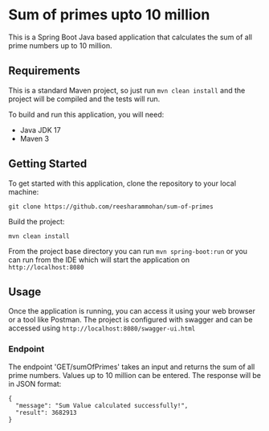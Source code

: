 # Sum of primes upto 10 million

This is a Spring Boot Java based application that calculates the sum of all prime numbers up to 10 million. 

## Requirements

This is a standard Maven project, so just run `mvn clean install` and the project will be compiled and the tests will run.

To build and run this application, you will need:

- Java JDK 17
- Maven 3

## Getting Started

To get started with this application, clone the repository to your local machine:

```
git clone https://github.com/reesharammohan/sum-of-primes
```

Build the project:

```
mvn clean install
```

From the project base directory you can run `mvn spring-boot:run` or you can run from the IDE which will start the application on `http://localhost:8080`

## Usage

Once the application is running, you can access it using your web browser or a tool like Postman. The project is configured with swagger and can be accessed using `http://localhost:8080/swagger-ui.html`

### Endpoint

The endpoint 'GET/sumOfPrimes' takes an input and returns the sum of all prime numbers. Values up to 10 million can be entered. The response will be in JSON format:

```
{
  "message": "Sum Value calculated successfully!",
  "result": 3682913
}
```

